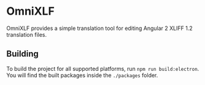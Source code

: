 # OmniXLF

OmniXLF provides a simple translation tool for editing Angular 2 XLIFF 1.2 translation files.

## Building

To build the project for all supported platforms, run `npm run build:electron`. You will find the built packages inside the `./packages` folder.
